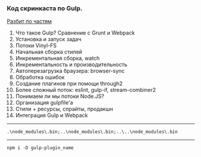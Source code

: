 ### Код скринкаста по Gulp.

[Разбит по частям](./sources)

1. Что такое Gulp? Сравнение с Grunt и Webpack
2. Установка и запуск задач
3. Потоки Vinyl-FS
4. Начальная сборка стилей
5. Инкрементальная сборка, watch
6. Инкрементальность и производительность
7. Автоперезагрузка браузера: browser-sync
8. Обработка ошибок
9. Создание плагинов при помощи through2
10. Более сложный поток: eslint, gulp-if, stream-combiner2
11. Понимаем ли мы потоки Node.JS?
12. Организация gulpfile'а
13. Стили + ресурсы, спрайты, продакшн
14. Интеграция Gulp и Webpack


---


`.\node_modules\.bin;..\node_modules\.bin;..\..\node_modules\.bin`

---

`npm i -D gulp-plugin_name`






